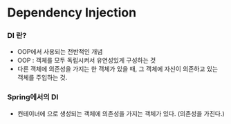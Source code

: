 # Dependency Injection

### DI 란?
* OOP에서 사용되는 전반적인 개념
* OOP : 객체를 모두 독립시켜서 유연성있게 구성하는 것
* 다른 객체에 의존성을 가지는 한 객체가 있을 때, 그 객체에 자신이 의존하고 있는 객체를 주입하는 것.

### Spring에서의 DI
* 컨테이너에 <bean>으로 생성되는 객체에 의존성을 가지는 객체가 있다. (의존성을 가진다.)
